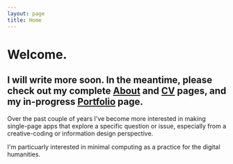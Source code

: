 ```yaml
---
layout: page
title: Home
---
```

# Welcome. 

## I will write more soon. In the meantime, please check out my complete [About](https://bzweig633.github.io/about/) and [CV](https://bzweig633.github.io/cv/) pages, and my in-progress [Portfolio](https://bzweig633.github.io/portfolio/) page.  

Over the past couple of years I've become more interested in making single-page apps that explore a specific question or issue, especially from a creative-coding or information design perspective.  

I'm particuarly interested in minimal computing as a practice for the digital humanities. 
